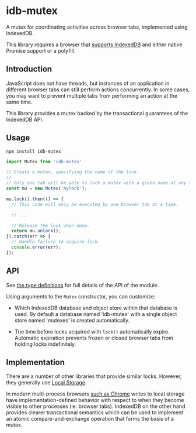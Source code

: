 # idb-mutex

A mutex for coordinating activities across browser tabs, implemented using
IndexedDB.

This library requires a browser that [supports
IndexedDB](http://caniuse.com/#feat=indexeddb) and either native Promise support
or a polyfill.

## Introduction

JavaScript does not have threads, but instances of an application in different
browser tabs can still perform actions concurrently. In some cases, you may want
to prevent multiple tabs from performing an action at the same time.

This library provides a mutex backed by the transactional guarantees of the
IndexedDB API.

## Usage

```
npm install idb-mutex
```

```js
import Mutex from 'idb-mutex'

// Create a mutex, specifying the name of the lock.
//
// Only one tab will be able to lock a mutex with a given name at any time.
const mu = new Mutex('mylock');

mu.lock().then(() => {
  // This code will only be executed by one browser tab at a time.

  // ...

  // Release the lock when done.
  return mu.unlock();
}).catch(err => {
  // Handle failure to acquire lock.
  console.error(err);
});
```

## API

See [the type definitions](https://unpkg.com/idb-mutex/dist/index.d.ts) for full
details of the API of the module.

Using arguments to the `Mutex` constructor, you can customize:

 - Which IndexedDB database and object store within that database is used. By
   default a database named 'idb-mutex' with a single object store named
   'mutexes' is created automatically.

 - The time before locks acquired with `lock()` automatically expire. Automatic
   expiration prevents frozen or closed browser tabs from holding locks
   indefinitely.

## Implementation

There are a number of other libraries that provide similar locks. However, they
generally use
[Local Storage](https://developer.mozilla.org/en-US/docs/Web/API/Window/localStorage).

In modern multi-process browsers [such as
Chrome](https://groups.google.com/a/chromium.org/forum/#!topic/chromium-dev/O7cTL4oC_VE)
writes to local storage have implementation-defined behavior with respect to
when they become visible to other processes (ie. browser tabs). IndexedDB on the
other hand provides clearer transactional semantics which can be used to
implement an atomic compare-and-exchange operation that forms the basis of a
mutex.
